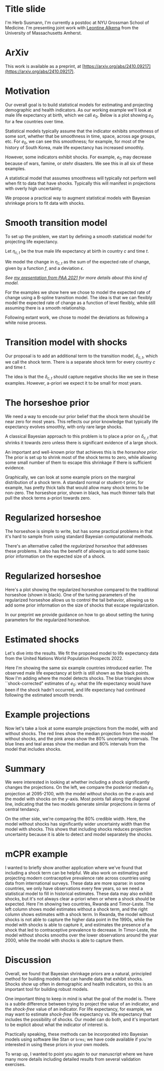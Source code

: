 # Title slide

I'm Herb Susmann, I'm currently a postdoc at NYU Grossman School of Medicine. I'm presenting joint work with [Leontine Alkema](https://leontinealkema.github.io/alkema_lab/) from the University of Massachusetts Amherst.

# ArXiv

This work is available as a preprint, at [https://arxiv.org/abs/2410.09217](https://arxiv.org/abs/2410.09217).

# Motivation

Our overall goal is to build statistical models for estimating and projecting demographic and health indicators. As our working example we'll look at male life expectancy at birth, which we call $e_0$. Below is a plot showing $e_0$ for a few countries over time. 

Statistical models typically assume that the indicator exhibits smoothness of some sort, whether that be smoothness in time, space, across age groups, etc. For $e_0$, we can see this smoothness; for example, for most of the history of South Korea, male life expectancy has increased smoothly.

However, some indicators exhibit shocks. For example, $e_0$ may decrease because of wars, famine, or otehr disasters. We see this in all six of these examples.

A statistical model that assumes smoothness will typically not perform well when fit to data that have shocks. Typically this will manifest in projections with overly high uncertainty.

We propose a practical way to augment statistical models with Bayesian shrinkage priors to fit data with shocks.

# Smooth transition model
To set up the problem, we start by defining a smooth statistical model for projecting life expectancy.

Let $\eta_{c,t}$ be the true male life expectancy at birth in country $c$ and time $t$.

We model the change in $\eta_{c,t}$ as the sum of the expected rate of change, given by a function $f$, and a deviation $\epsilon$. 

_See [my presentation from PAA 2021](http://herbsusmann.com/paa2021/) for more details about this kind of model._

For the examples we show here we chose to model the expected rate of change using a B-spline transition model. The idea is that we can flexibly model the expected rate of change as a function of level flexibly, while still assuming there is a smooth relationship.

Following extant work, we chose to model the deviations as following a white noise process.


# Transition model with shocks

Our proposal is to add an additional term to the transition model, $\delta_{c,t}$, which we call the shock term. There is a separate shock term for every country $c$ and time $t$.

The idea is that the $\delta_{c,t}$ should capture negative shocks like we see in these examples. However, a-priori we expect it to be small for most years. 

# The horseshoe prior

We need a way to encode our prior belief that the shock term should be near zero for most years. This reflects our prior knowledge that typically life expectancy evolves smoothly, with only rare large shocks.

A classical Bayesian approach to this problem is to place a prior on $\delta_{c,t}$ that shrinks it towards zero unless there is significant evidence of a large shock. 

An important and well-known prior that achieves this is the _horseshoe prior_. The prior is set up to shrink most of the shock terms to zero, while allowing some small number of them to escape this shrinkage if there is sufficient evidence. 

Graphically, we can look at some example priors on the marginal distribution of a shock term. A standard normal or student-t prior, for example, has pretty thick tails that would allow many shock terms to be non-zero. The horseshoe prior, shown in black, has much thinner tails that pull the shock terms a-priori towards zero.


# Regularized horseshoe
The horseshoe is simple to write, but has some practical problems in that it's hard to sample from using standard Bayesian computational methods. 

There's an alternative called the _regularized horseshoe_ that addresses these problems. It also has the benefit of allowing us to add some basic prior information on the expected size of a shock. 

# Regularized horseshoe

Here's a plot showing the regularized horseshoe compared to the traditional horseshoe (shown in black). One of the tuning parameters of the regularized horseshoe allows us to control the tail behavior, allowing us to add some prior information on the size of shocks that escape regularization.

In our preprint we provide guidance on how to go about setting the tuning parameters for the regularized horseshoe.

# Estimated shocks

Let's dive into the results. We fit the proposed model to life expectancy data from the United Nations World Population Prospects 2022. 

Here I'm showing the same six example countries introduced earlier. The observed male life expectancy at birth is still shown as the black points. Now I'm adding where the model detects shocks. The blue triangles show ``shock-corrected" estimates of $e_0$: what the life expectancy would have been if the shock hadn't occurred, and life expectancy had continued following the estimated smooth trends.

# Example projections

Now let's take a look at some example projections from the model, with and without shocks. The red lines show the median projection from the model without shocks, and the pink areas show the 80% uncertainty intervals. The blue lines and teal areas show the median and 80% intervals from the model that includes shocks.

# Summary

We were interested in looking at whether including a shock significantly changes the projections. On the left, we compare the posterior median $e_0$ projection at 2095-2100, with the model without shocks on the $x$-axis and the model with shocks on the $y$-axis. Most points fall along the diagonal line, indicating that the two models generate similar projections in terms of central tendancy. 

On the other side, we're comparing the 80% credible width. Here, the model without shocks has significantly wider uncertainty width than the model with shocks. This shows that including shocks reduces projection uncertainty because it is able to detect and model separately the shocks.

# mCPR example
I wanted to briefly show another application where we've found that including a shock term can be helpful. We also work on estimating and projecting modern contraceptive prevalence rate across countries using data from international surveys. These data are more sparse: in some countries, we only have observations every few years, so we need a statistical model to fill in historical estimates. These data may also exhibit shocks, but it's not always clear a-priori when or where a shock should be expected. Here I'm showing two countries, Rwanda and Timor-Leste. The left column shows model estimates without a shock term, and the right column shows estimates with a shock term. In Rwanda, the model without shocks is not able to capture the higher data point in the 1990s, while the model with shocks is able to capture it, and estimates the presence of a shock that led to contraceptive prevalence to decrease. In Timor-Leste, the model without shocks smooths over the lower observations around the year 2000, while the model with shocks is able to capture them. 

# Discussion

Overall, we found that Bayesian shrinkage priors are a natural, principled method for building models that can handle data that exhibit shocks. Shocks show up often in demographic and health indicators, so this is an important tool for building robust models.

One important thing to keep in mind is what the goal of the model is. There is a subtle difference between trying to project the value of an indicator, and the _shock-free_ value of an indicator. For life expectancy, for example, we may want to estimate _shock-free_ life expectancy vs. life expectancy that includes the possibility of shocks. Our model can do both, and it's important to be explicit about what the indicator of interest is.

Practically speaking, these methods can be incorporated into Bayesian models using software like Stan or `brms`; we have code available if you're interested in using these priors in your own models.

To wrap up, I wanted to point you again to our manuscript where we have many more details including detailed results from several validation exercises.
